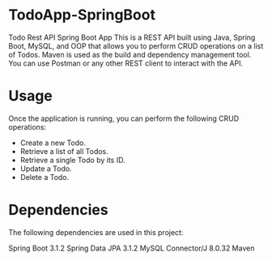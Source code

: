# TodoApp-SpringBoot
Todo Rest API Spring Boot App This is a REST API built using Java, Spring Boot, MySQL, and OOP
that allows you to perform CRUD operations on a list of Todos. Maven is used as the build and dependency management tool.
You can use Postman or any other REST client to interact with the API.

# Usage
Once the application is running, you can perform the following CRUD operations:

- Create a new Todo.
- Retrieve a list of all Todos.
- Retrieve a single Todo by its ID.
- Update a Todo.
- Delete a Todo.

# Dependencies
The following dependencies are used in this project:

Spring Boot 3.1.2
Spring Data JPA 3.1.2
MySQL Connector/J 8.0.32
Maven
